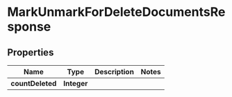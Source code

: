 

# MarkUnmarkForDeleteDocumentsResponse

## Properties

Name | Type | Description | Notes
------------ | ------------- | ------------- | -------------
**countDeleted** | **Integer** |  | 



